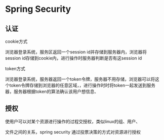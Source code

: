 # Spring Security

## 认证

cookie方式

浏览器登录系统，服务区返回一个session id并存储到服务器内，浏览器将session id存储到cookie内，进行操作时服务器判断是否有这session id

token方式

浏览器登录系统，服务器返回一个token令牌，服务器不用存储，浏览器可以将这个token令牌存储到浏览器的任意区域，，进行操作时时将token一起发送到服务器，服务器根据token的算法确认该用户想信息、

## 授权

使用户可以对某个资源进行操作的过程交授权，类似linux的组、用户、

文件之间的关系，spring security 通过投票决策的方式对资源进行授权
